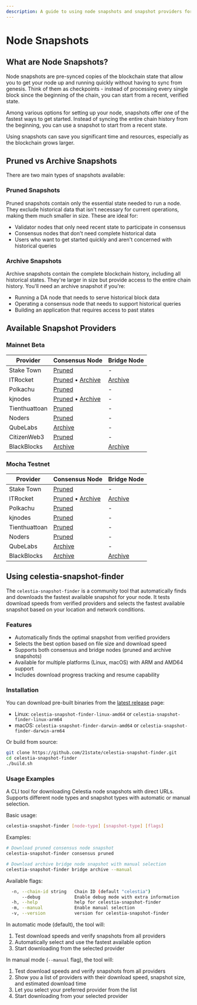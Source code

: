 ```yaml
---
description: A guide to using node snapshots and snapshot providers for quick node setup, including how to use the celestia-snapshot-finder tool
---
```


# Node Snapshots

## What are Node Snapshots?

Node snapshots are pre-synced copies of the blockchain state that allow you to get your node up and running quickly without having to sync from genesis. Think of them as checkpoints - instead of processing every single block since the beginning of the chain, you can start from a recent, verified state.

Among various options for setting up your node, snapshots offer one of the fastest ways to get started. Instead of syncing the entire chain history from the beginning, you can use a snapshot to start from a recent state.

Using snapshots can save you significant time and resources, especially as the blockchain grows larger.

## Pruned vs Archive Snapshots

There are two main types of snapshots available:

### Pruned Snapshots

Pruned snapshots contain only the essential state needed to run a node. They exclude historical data that isn't necessary for current operations, making them much smaller in size. These are ideal for:

- Validator nodes that only need recent state to participate in consensus
- Consensus nodes that don't need complete historical data
- Users who want to get started quickly and aren't concerned with historical queries

### Archive Snapshots

Archive snapshots contain the complete blockchain history, including all historical states. They're larger in size but provide access to the entire chain history. You'll need an archive snapshot if you're:

- Running a DA node that needs to serve historical block data
- Operating a consensus node that needs to support historical queries
- Building an application that requires access to past states

## Available Snapshot Providers

### Mainnet Beta

| Provider      | Consensus Node                                                                                                                                 | Bridge Node                                                                |
| ------------- | ---------------------------------------------------------------------------------------------------------------------------------------------- | -------------------------------------------------------------------------- |
| Stake Town    | [Pruned](https://services.stake-town.com/home/mainnet/celestia/sync)                                                                           | -                                                                          |
| ITRocket      | [Pruned](https://itrocket.net/services/mainnet/celestia/) • [Archive](https://itrocket.net/services/mainnet/celestia/)                         | [Archive](https://itrocket.net/services/mainnet/celestia/)                 |
| Polkachu      | [Pruned](https://polkachu.com/tendermint_snapshots/celestia)                                                                                   | -                                                                          |
| kjnodes       | [Pruned](https://services.kjnodes.com/mainnet/celestia/snapshot/) • [Archive](https://services.kjnodes.com/mainnet/celestia/snapshot-archive/) | -                                                                          |
| Tienthuattoan | [Pruned](https://services.tienthuattoan.com/mainnet/celestia/snapshot)                                                                         | -                                                                          |
| Noders        | [Pruned](https://noders.services/mainnet-networks/celestia/snapshot/)                                                                          | -                                                                          |
| QubeLabs      | [Archive](https://snaps.qubelabs.io/celestia/)                                                                                                 | -                                                                          |
| CitizenWeb3   | [Pruned](https://staking.citizenweb3.com/chains/celestia?tab=snapshot)                                                                         | -                                                                          |
| BlackBlocks   | [Archive](https://wiki.blackblocks.io/en/public/services/mainnet/celestia)                                                                     | [Archive](https://wiki.blackblocks.io/en/public/services/mainnet/celestia) |

### Mocha Testnet

| Provider      | Consensus Node                                                                                                         | Bridge Node                                                                |
| ------------- | ---------------------------------------------------------------------------------------------------------------------- | -------------------------------------------------------------------------- |
| Stake Town    | [Pruned](https://services.stake-town.com/home/testnet/celestia/sync)                                                   | -                                                                          |
| ITRocket      | [Pruned](https://itrocket.net/services/mainnet/celestia/) • [Archive](https://itrocket.net/services/mainnet/celestia/) | [Archive](https://itrocket.net/services/mainnet/celestia/)                 |
| Polkachu      | [Pruned](https://polkachu.com/testnets/celestia/snapshots)                                                             | -                                                                          |
| kjnodes       | [Pruned](https://services.kjnodes.com/testnet/celestia/snapshot/)                                                      | -                                                                          |
| Tienthuattoan | [Pruned](https://services.tienthuattoan.com/testnet/celestia/snapshot)                                                 | -                                                                          |
| Noders        | [Pruned](https://noders.services/testnet-networks/celestia/snapshot)                                                   | -                                                                          |
| QubeLabs      | [Archive](https://snaps.qubelabs.io/celestia/)                                                                         | -                                                                          |
| BlackBlocks   | [Archive](https://wiki.blackblocks.io/en/public/services/testnet/celestia)                                             | [Archive](https://wiki.blackblocks.io/en/public/services/testnet/celestia) |

## Using celestia-snapshot-finder

The `celestia-snapshot-finder` is a community tool that automatically finds and downloads the fastest available snapshot for your node. It tests download speeds from verified providers and selects the fastest available snapshot based on your location and network conditions.

### Features

- Automatically finds the optimal snapshot from verified providers
- Selects the best option based on file size and download speed
- Supports both consensus and bridge nodes (pruned and archive snapshots)
- Available for multiple platforms (Linux, macOS) with ARM and AMD64 support
- Includes download progress tracking and resume capability

### Installation

You can download pre-built binaries from the [latest release](https://github.com/21state/celestia-snapshot-finder/releases/latest) page:

- Linux: `celestia-snapshot-finder-linux-amd64` or `celestia-snapshot-finder-linux-arm64`
- macOS: `celestia-snapshot-finder-darwin-amd64` or `celestia-snapshot-finder-darwin-arm64`

Or build from source:

```bash
git clone https://github.com/21state/celestia-snapshot-finder.git
cd celestia-snapshot-finder
./build.sh
```

### Usage Examples

A CLI tool for downloading Celestia node snapshots with direct URLs. Supports different node types and snapshot types with automatic or manual selection.

Basic usage:

```bash
celestia-snapshot-finder [node-type] [snapshot-type] [flags]
```

Examples:

```bash
# Download pruned consensus node snapshot
celestia-snapshot-finder consensus pruned

# Download archive bridge node snapshot with manual selection
celestia-snapshot-finder bridge archive --manual
```

Available flags:

```bash
  -n, --chain-id string   Chain ID (default "celestia")
      --debug             Enable debug mode with extra information
  -h, --help              help for celestia-snapshot-finder
  -m, --manual            Enable manual selection
  -v, --version           version for celestia-snapshot-finder
```

In automatic mode (default), the tool will:

1. Test download speeds and verify snapshots from all providers
2. Automatically select and use the fastest available option
3. Start downloading from the selected provider

In manual mode (`--manual` flag), the tool will:

1. Test download speeds and verify snapshots from all providers
2. Show you a list of providers with their download speed, snapshot size, and estimated download time
3. Let you select your preferred provider from the list
4. Start downloading from your selected provider
